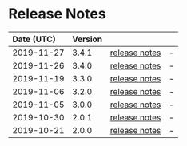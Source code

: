 # Release Notes

| Date (UTC) | Version |  |  |
| :-- | :-- | :--: | :-- |
| 2019-11-27 | 3.4.1 | [release notes](v3.4.1/README.md) | - |
| 2019-11-26 | 3.4.0 | [release notes](v3.4.0/README.md) | - |
| 2019-11-19 | 3.3.0 | [release notes](v3.3.0/README.md) | - |
| 2019-11-06 | 3.2.0 | [release notes](v3.2.0/README.md) | - |
| 2019-11-05 | 3.0.0 | [release notes](v3.0.0/README.md) | - |
| 2019-10-30 | 2.0.1 | [release notes](v2.0.1/README.md) | - |
| 2019-10-21 | 2.0.0 | [release notes](v2.0.0/README.md) | - |
